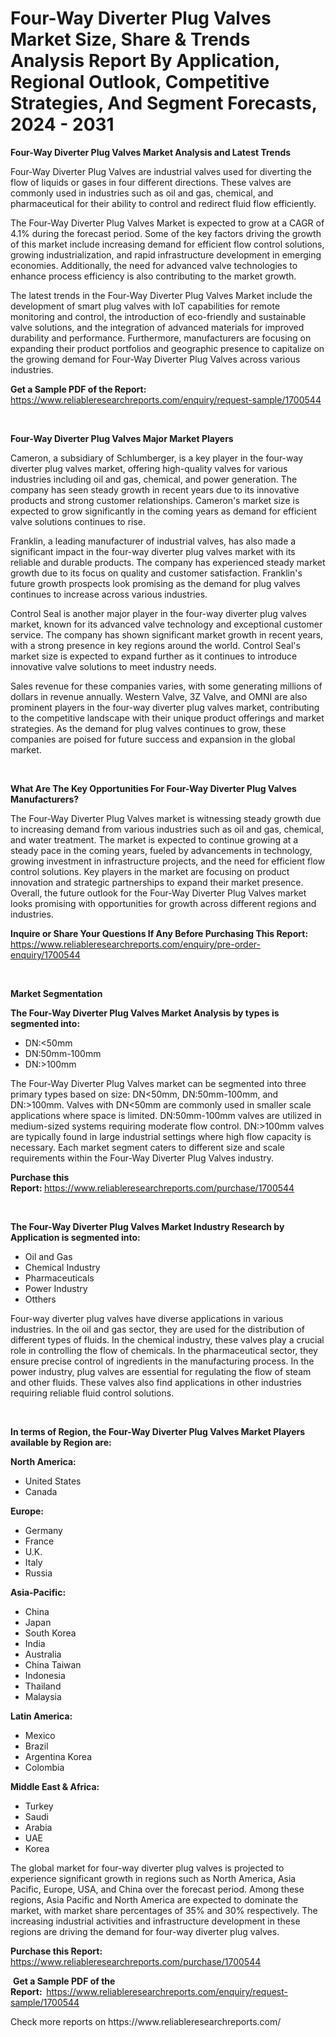 <p><h1>Four-Way Diverter Plug Valves Market Size, Share & Trends Analysis Report By Application, Regional Outlook, Competitive Strategies, And Segment Forecasts, 2024 - 2031</h1></p><p><strong>Four-Way Diverter Plug Valves Market Analysis and Latest Trends</strong></p>
<p><p>Four-Way Diverter Plug Valves are industrial valves used for diverting the flow of liquids or gases in four different directions. These valves are commonly used in industries such as oil and gas, chemical, and pharmaceutical for their ability to control and redirect fluid flow efficiently.</p><p>The Four-Way Diverter Plug Valves Market is expected to grow at a CAGR of 4.1% during the forecast period. Some of the key factors driving the growth of this market include increasing demand for efficient flow control solutions, growing industrialization, and rapid infrastructure development in emerging economies. Additionally, the need for advanced valve technologies to enhance process efficiency is also contributing to the market growth.</p><p>The latest trends in the Four-Way Diverter Plug Valves Market include the development of smart plug valves with IoT capabilities for remote monitoring and control, the introduction of eco-friendly and sustainable valve solutions, and the integration of advanced materials for improved durability and performance. Furthermore, manufacturers are focusing on expanding their product portfolios and geographic presence to capitalize on the growing demand for Four-Way Diverter Plug Valves across various industries.</p></p>
<p><strong>Get a Sample PDF of the Report:&nbsp;</strong> <a href="https://www.reliableresearchreports.com/enquiry/request-sample/1700544">https://www.reliableresearchreports.com/enquiry/request-sample/1700544</a></p>
<p>&nbsp;</p>
<p><strong>Four-Way Diverter Plug Valves Major Market Players</strong></p>
<p><p>Cameron, a subsidiary of Schlumberger, is a key player in the four-way diverter plug valves market, offering high-quality valves for various industries including oil and gas, chemical, and power generation. The company has seen steady growth in recent years due to its innovative products and strong customer relationships. Cameron's market size is expected to grow significantly in the coming years as demand for efficient valve solutions continues to rise.</p><p>Franklin, a leading manufacturer of industrial valves, has also made a significant impact in the four-way diverter plug valves market with its reliable and durable products. The company has experienced steady market growth due to its focus on quality and customer satisfaction. Franklin's future growth prospects look promising as the demand for plug valves continues to increase across various industries.</p><p>Control Seal is another major player in the four-way diverter plug valves market, known for its advanced valve technology and exceptional customer service. The company has shown significant market growth in recent years, with a strong presence in key regions around the world. Control Seal's market size is expected to expand further as it continues to introduce innovative valve solutions to meet industry needs.</p><p>Sales revenue for these companies varies, with some generating millions of dollars in revenue annually. Western Valve, 3Z Valve, and OMNI are also prominent players in the four-way diverter plug valves market, contributing to the competitive landscape with their unique product offerings and market strategies. As the demand for plug valves continues to grow, these companies are poised for future success and expansion in the global market.</p></p>
<p>&nbsp;</p>
<p><strong>What Are The Key Opportunities For Four-Way Diverter Plug Valves Manufacturers?</strong></p>
<p><p>The Four-Way Diverter Plug Valves market is witnessing steady growth due to increasing demand from various industries such as oil and gas, chemical, and water treatment. The market is expected to continue growing at a steady pace in the coming years, fueled by advancements in technology, growing investment in infrastructure projects, and the need for efficient flow control solutions. Key players in the market are focusing on product innovation and strategic partnerships to expand their market presence. Overall, the future outlook for the Four-Way Diverter Plug Valves market looks promising with opportunities for growth across different regions and industries.</p></p>
<p><strong>Inquire or Share Your Questions If Any Before Purchasing This Report:</strong> <a href="https://www.reliableresearchreports.com/enquiry/pre-order-enquiry/1700544">https://www.reliableresearchreports.com/enquiry/pre-order-enquiry/1700544</a></p>
<p>&nbsp;</p>
<p><strong>Market Segmentation</strong></p>
<p><strong>The Four-Way Diverter Plug Valves Market Analysis by types is segmented into:</strong></p>
<p><ul><li>DN:<50mm</li><li>DN:50mm-100mm</li><li>DN:>100mm</li></ul></p>
<p><p>The Four-Way Diverter Plug Valves market can be segmented into three primary types based on size: DN<50mm, DN:50mm-100mm, and DN:>100mm. Valves with DN<50mm are commonly used in smaller scale applications where space is limited. DN:50mm-100mm valves are utilized in medium-sized systems requiring moderate flow control. DN:>100mm valves are typically found in large industrial settings where high flow capacity is necessary. Each market segment caters to different size and scale requirements within the Four-Way Diverter Plug Valves industry.</p></p>
<p><strong>Purchase this Report:&nbsp;</strong><a href="https://www.reliableresearchreports.com/purchase/1700544">https://www.reliableresearchreports.com/purchase/1700544</a></p>
<p>&nbsp;</p>
<p><strong>The Four-Way Diverter Plug Valves Market Industry Research by Application is segmented into:</strong></p>
<p><ul><li>Oil and Gas</li><li>Chemical Industry</li><li>Pharmaceuticals</li><li>Power Industry</li><li>Otthers</li></ul></p>
<p><p>Four-way diverter plug valves have diverse applications in various industries. In the oil and gas sector, they are used for the distribution of different types of fluids. In the chemical industry, these valves play a crucial role in controlling the flow of chemicals. In the pharmaceutical sector, they ensure precise control of ingredients in the manufacturing process. In the power industry, plug valves are essential for regulating the flow of steam and other fluids. These valves also find applications in other industries requiring reliable fluid control solutions.</p></p>
<p>&nbsp;</p>
<p><strong>In terms of Region, the Four-Way Diverter Plug Valves Market Players available by Region are:</strong></p>
<p>
    <p> <strong> North America: </strong>
        <ul>
            <li>United States</li>
            <li>Canada</li>
        </ul>
        </p> 
    <p> <strong> Europe: </strong>
        <ul>
            <li>Germany</li>
            <li>France</li>
            <li>U.K.</li>
            <li>Italy</li>
            <li>Russia</li>
        </ul>
        </p> 
    <p> <strong> Asia-Pacific: </strong>
        <ul>
            <li>China</li>
            <li>Japan</li>
            <li>South Korea</li>
            <li>India</li>
            <li>Australia</li>
            <li>China Taiwan</li>
            <li>Indonesia</li>
            <li>Thailand</li>
            <li>Malaysia</li>
        </ul>
        </p> 
    <p> <strong> Latin America: </strong>
        <ul>
            <li>Mexico</li>
            <li>Brazil</li>
            <li>Argentina Korea</li>
            <li>Colombia</li>
        </ul>
        </p> 
    <p> <strong> Middle East & Africa: </strong>
        <ul>
            <li>Turkey</li>
            <li>Saudi</li>
            <li>Arabia</li>
            <li>UAE</li>
            <li>Korea</li>
        </ul>
    </p>
    </p>
<p><p>The global market for four-way diverter plug valves is projected to experience significant growth in regions such as North America, Asia Pacific, Europe, USA, and China over the forecast period. Among these regions, Asia Pacific and North America are expected to dominate the market, with market share percentages of 35% and 30% respectively. The increasing industrial activities and infrastructure development in these regions are driving the demand for four-way diverter plug valves.</p></p>
<p><strong>Purchase this Report: </strong><a href="https://www.reliableresearchreports.com/purchase/1700544">https://www.reliableresearchreports.com/purchase/1700544</a></p>
<p>&nbsp;<strong>Get a Sample PDF of the Report:&nbsp;&nbsp;</strong><a href="https://www.reliableresearchreports.com/enquiry/request-sample/1700544">https://www.reliableresearchreports.com/enquiry/request-sample/1700544</a></p>
<p><strong></strong></p>
<p>Check more reports on https://www.reliableresearchreports.com/</p>
